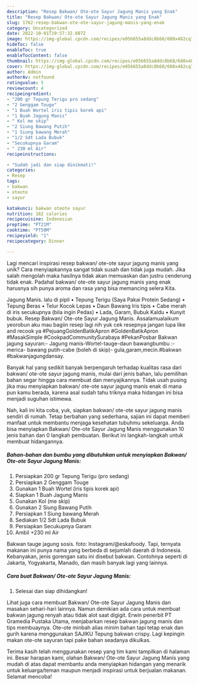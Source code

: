 ```yaml
---
description: "Resep Bakwan/ Ote-ote Sayur Jagung Manis yang Enak"
title: "Resep Bakwan/ Ote-ote Sayur Jagung Manis yang Enak"
slug: 1762-resep-bakwan-ote-ote-sayur-jagung-manis-yang-enak
category: Uncategorized
date: 2022-10-01T19:57:32.607Z
image: https://img-global.cpcdn.com/recipes/e056655a8ddc8b68/680x482cq70/bakwan-ote-ote-sayur-jagung-manis-foto-resep-utama.jpg
hideToc: false
enableToc: true
enableTocContent: false
thumbnail: https://img-global.cpcdn.com/recipes/e056655a8ddc8b68/680x482cq70/bakwan-ote-ote-sayur-jagung-manis-foto-resep-utama.jpg
cover: https://img-global.cpcdn.com/recipes/e056655a8ddc8b68/680x482cq70/bakwan-ote-ote-sayur-jagung-manis-foto-resep-utama.jpg
author: Admin
authorAv: notfound
ratingvalue: 5
reviewcount: 4
recipeingredient:
- "200 gr Tepung Terigu pro sedang"
- "2 Genggam Touge"
- "1 Buah Wortel iris tipis korek api"
- "1 Buah Jagung Manis"
- " Kol me skip"
- "2 Siung Bawang Putih"
- "1 Siung bawang Merah"
- "1/2 Sdt Lada Bubuk"
- "Secukupnya Garam"
- " 230 ml Air"
recipeinstructions:

- "Sudah jadi dan siap dinikmati!"
categories:
- Resep
tags:
- bakwan
- oteote
- sayur

katakunci: bakwan oteote sayur 
nutrition: 162 calories
recipecuisine: Indonesian
preptime: "PT21M"
cooktime: "PT50M"
recipeyield: "1"
recipecategory: Dinner

---
```





Lagi mencari inspirasi resep bakwan/ ote-ote sayur jagung manis yang unik? Cara menyiapkannya sangat tidak susah dan tidak juga mudah. Jika salah mengolah maka hasilnya tidak akan memuaskan dan justru cenderung tidak enak. Padahal bakwan/ ote-ote sayur jagung manis yang enak harusnya sih punya aroma dan rasa yang bisa memancing selera Kita.





Jagung Manis. lalu di pipil • Tepung Terigu (Saya Pakai Protein Sedang) • Tepung Beras • Telur Kocok Lepas • Daun Bawang Iris tipis • Cabe merah di iris secukupnya (bila ingin Pedas) • Lada, Garam, Bubuk Kaldu • Kunyit bubuk. Resep Bakwan/ Ote-ote Sayur Jagung Manis. Assalamualaikum yeorobun aku mau bagiin resep lagi nih yuk cek resepnya jangan lupa like and recook ya #PejuangGoldenBatikApron #GoldenBatikApron #MasakSimple #CookpadCommunitySurabaya #PekanPosbar Bakwan jagung sayuran:- Jagung manis-Wortel-tauge-daun bawangbumbu :- merica- bawang putih-cabe (boleh di skip)- gula,garam,mecin.#bakwan #bakwanjagungdansay.

Banyak hal yang sedikit banyak berpengaruh terhadap kualitas rasa dari bakwan/ ote-ote sayur jagung manis, mulai dari jenis bahan, lalu pemilihan bahan segar hingga cara membuat dan menyajikannya. Tidak usah pusing jika mau menyiapkan bakwan/ ote-ote sayur jagung manis enak di mana pun kamu berada, karena asal sudah tahu triknya maka hidangan ini bisa menjadi suguhan istimewa.






Nah, kali ini kita coba, yuk, siapkan bakwan/ ote-ote sayur jagung manis sendiri di rumah. Tetap berbahan yang sederhana, sajian ini dapat memberi manfaat untuk membantu menjaga kesehatan tubuhmu sekeluarga. Anda bisa menyiapkan Bakwan/ Ote-ote Sayur Jagung Manis menggunakan 10 jenis bahan dan 0 langkah pembuatan. Berikut ini langkah-langkah untuk membuat hidangannya.

<!--inarticleads1-->

##### Bahan-bahan dan bumbu yang dibutuhkan untuk menyiapkan Bakwan/ Ote-ote Sayur Jagung Manis:

1. Persiapkan 200 gr Tepung Terigu (pro sedang)
1. Persiapkan 2 Genggam Touge
1. Gunakan 1 Buah Wortel (iris tipis korek api)
1. Siapkan 1 Buah Jagung Manis
1. Gunakan  Kol (me skip)
1. Gunakan 2 Siung Bawang Putih
1. Persiapkan 1 Siung bawang Merah
1. Sediakan 1/2 Sdt Lada Bubuk
1. Persiapkan Secukupnya Garam
1. Ambil  +230 ml Air


Bakwan tauge jagung sosis. foto: Instagram/@eskafoody. Tapi, ternyata makanan ini punya nama yang berbeda di sejumlah daerah di Indonesia. Kebanyakan, jenis gorengan satu ini disebut bakwan. Contohnya seperti di Jakarta, Yogyakarta, Manado, dan masih banyak lagi yang lainnya. 

<!--inarticleads2-->

##### Cara buat Bakwan/ Ote-ote Sayur Jagung Manis:


1. Selesai dan siap dihidangkan!

Lihat juga cara membuat Bakwan/ Ote-ote Sayur Jagung Manis dan masakan sehari-hari lainnya. Namun demikian ada cara untuk membuat bakwan jagung renyah atau tidak alot saat digigit. Erwin penerbit PT Gramedia Pustaka Utama, menjabarkan resep bakwan jagung manis dan tips membuaynya. Ote-ote minbah alias minim bahan tapi tetap enak dan gurih karena menggunakan SAJIKU Tepung bakwan crispy. Lagi kepingin makan ote-ote sayuran tapi pake bahan seadanya dikulkas. 

Terima kasih telah menggunakan resep yang tim kami tampilkan di halaman ini. Besar harapan kami, olahan Bakwan/ Ote-ote Sayur Jagung Manis yang mudah di atas dapat membantu anda menyiapkan hidangan yang menarik untuk keluarga/teman maupun menjadi inspirasi untuk berjualan makanan. Selamat mencoba!
